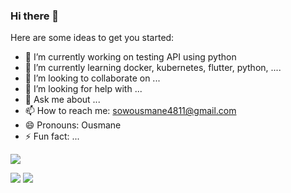 ### Hi there 👋

Here are some ideas to get you started:

- 🔭 I’m currently working on testing API using python 
- 🌱 I’m currently learning docker, kubernetes, flutter, python, ....
- 👯 I’m looking to collaborate on ...
- 🤔 I’m looking for help with ...
- 💬 Ask me about ...
- 📫 How to reach me: sowousmane4811@gmail.com
- 😄 Pronouns: Ousmane
- ⚡ Fun fact: ...

![](https://github-profile-summary-cards.vercel.app/api/cards/profile-details?username=sowousmane&theme=default)

![](https://github-profile-summary-cards.vercel.app/api/cards/stats?username=sowousmane&theme=default) ![](https://github-profile-summary-cards.vercel.app/api/cards/repos-per-language?username=sowousmane&theme=default)

